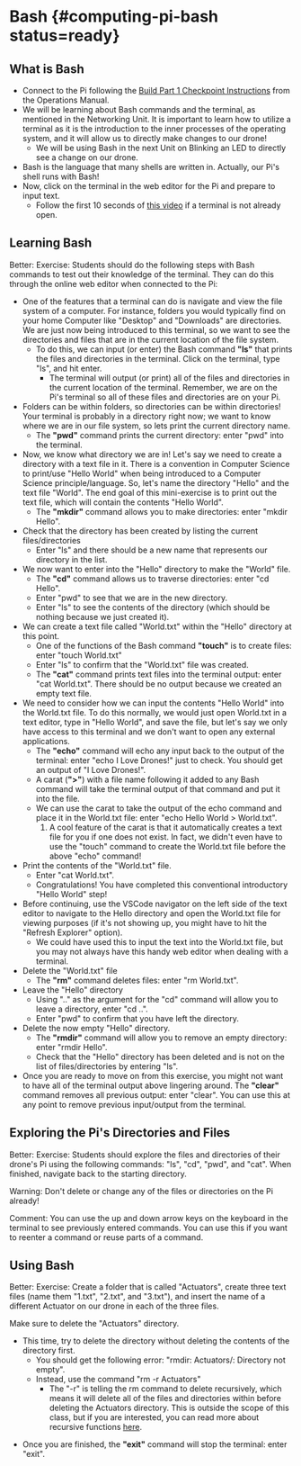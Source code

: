 # Bash {#computing-pi-bash status=ready}

## What is Bash

- Connect to the Pi following the [Build Part 1 Checkpoint Instructions](https://docs.duckietown.org/daffy/opmanual_sky/opmanual_sky/out/build_part1_checkpoint.html) from the Operations Manual.
- We will be learning about Bash commands and the terminal, as mentioned in the Networking Unit. It is important to learn how to utilize a terminal as it is the introduction to the inner processes of the operating system, and it will allow us to directly make changes to our drone!
    - We will be using Bash in the next Unit on Blinking an LED to directly see a change on our drone.
- Bash is the language that many shells are written in. Actually, our Pi's shell runs with Bash!
- Now, click on the terminal in the web editor for the Pi and prepare to input text.
    - Follow the first 10 seconds of [this video](https://drive.google.com/file/d/1HvtKNhsjG_dQt2edeJ40WdhmyO649ZOd/view?usp=sharing) if a terminal is not already open.


## Learning Bash

Better: Exercise: Students should do the following steps with Bash commands to test out their knowledge of the terminal. They can do this through the online web editor when connected to the Pi:

- One of the features that a terminal can do is navigate and view the file system of a computer. For instance, folders you would typically find on your home Computer like "Desktop" and "Downloads" are directories. We are just now being introduced to this terminal, so we want to see the directories and files that are in the current location of the file system.
    - To do this, we can input (or enter) the Bash command **"ls"** that prints the files and directories in the terminal. Click on the terminal, type "ls", and hit enter.
        - The terminal will output (or print) all of the files and directories in the current location of the terminal. Remember, we are on the Pi's terminal so all of these files and directories are on your Pi.
- Folders can be within folders, so directories can be within directories! Your terminal is probably in a directory right now; we want to know where we are in our file system, so lets print the current directory name.
    -  The **"pwd"** command prints the current directory: enter "pwd" into the terminal. 
-  Now, we know what directory we are in! Let's say we need to create a directory with a text file in it. There is a convention in Computer Science to print/use "Hello World" when being introduced to a Computer Science principle/language. So, let's name the directory "Hello" and the text file "World". The end goal of this mini-exercise is to print out the text file, which will contain the contents "Hello World".
    - The **"mkdir"** command allows you to make directories: enter "mkdir Hello".
-  Check that the directory has been created by listing the current files/directories
    - Enter "ls" and there should be a new name that represents our directory in the list.
-  We now want to enter into the "Hello" directory to make the "World" file.
    - The **"cd"** command allows us to traverse directories: enter "cd Hello".
    - Enter "pwd" to see that we are in the new directory.
    - Enter "ls" to see the contents of the directory (which should be nothing because we just created it).
-  We can create a text file called "World.txt" within the "Hello" directory at this point.
    - One of the functions of the Bash command **"touch"** is to create files: enter "touch World.txt"
    - Enter "ls" to confirm that the "World.txt" file was created.
    - The **"cat"** command prints text files into the terminal output: enter "cat World.txt". There should be no output because we created an empty text file.
- We need to consider how we can input the contents "Hello World" into the World.txt file. To do this normally, we would just open World.txt in a text editor, type in "Hello World", and save the file, but let's say we only have access to this terminal and we don't want to open any external applications.
    - The **"echo"** command will echo any input back to the output of the terminal: enter "echo I Love Drones!" just to check. You should get an output of "I Love Drones!".
    - A carat (**">"**) with a file name following it added to any Bash command will take the terminal output of that command and put it into the file.
    - We can use the carat to take the output of the echo command and place it in the World.txt file: enter "echo Hello World > World.txt".
        1. A cool feature of the carat is that it automatically creates a text file for you if one does not exist. In fact, we didn't even have to use the "touch" command to create the World.txt file before the above "echo" command!
-  Print the contents of the "World.txt" file.
    - Enter "cat World.txt".
    - Congratulations! You have completed this conventional introductory "Hello World" step! 
- Before continuing, use the VSCode navigator on the left side of the text editor to navigate to the Hello directory and open the World.txt file for viewing purposes (if it's not showing up, you might have to hit the "Refresh Explorer" option).
    - We could have used this to input the text into the World.txt file, but you may not always have this handy web editor when dealing with a terminal.
-  Delete the "World.txt" file
    - The **"rm"** command deletes files: enter "rm World.txt".
-  Leave the "Hello" directory
    - Using ".." as the argument for the "cd" command will allow you to leave a directory, enter "cd ..".
    - Enter "pwd" to confirm that you have left the directory.
-  Delete the now empty "Hello" directory.
    - The **"rmdir"** command will allow you to remove an empty directory: enter "rmdir Hello".
    -  Check that the "Hello" directory has been deleted and is not on the list of files/directories by entering "ls".
- Once you are ready to move on from this exercise, you might not want to have all of the terminal output above lingering around. The **"clear"** command removes all previous output: enter "clear". You can use this at any point to remove previous input/output from the terminal.

## Exploring the Pi's Directories and Files

Better: Exercise: Students should explore the files and directories of their drone's Pi using the following commands: "ls", "cd", "pwd", and "cat". When finished, navigate back to the starting directory.

Warning: Don't delete or change any of the files or directories on the Pi already!

Comment: You can use the up and down arrow keys on the keyboard in the terminal to see previously entered commands. You can use this if you want to reenter a command or reuse parts of a command.

## Using Bash

Better: Exercise: Create a folder that is called "Actuators", create three text files (name them "1.txt", "2.txt", and "3.txt"), and insert the name of a different Actuator on our drone in each of the three files.

<div class='check' markdown="1">

Make sure to delete the "Actuators" directory.

- This time, try to delete the directory without deleting the contents of the directory first.
    - You should get the following error: "rmdir: Actuators/: Directory not empty".
    - Instead, use the command "rm -r Actuators"
        - The "-r" is telling the rm command to delete recursively, which means it will delete all of the files and directories within before deleting the Actuators directory. This is outside the scope of this class, but if you are interested, you can read more about recursive functions [here](https://www.computerhope.com/jargon/r/recursive.htm).

</div>

- Once you are finished, the **"exit"** command will stop the terminal: enter "exit". 
